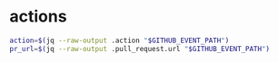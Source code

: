 # actions


```bash
action=$(jq --raw-output .action "$GITHUB_EVENT_PATH")
pr_url=$(jq --raw-output .pull_request.url "$GITHUB_EVENT_PATH")
```
